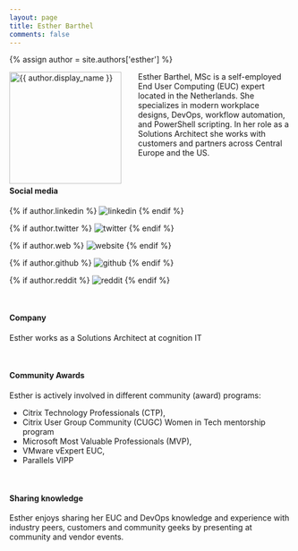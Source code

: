 ```yaml
---
layout: page
title: Esther Barthel
comments: false
---
```

{% assign author = site.authors['esther'] %}

<img style="float: left; width: 200px; margin-right: 30px;" src="{{ site.url }}{{ author.picture | relative_url }}" alt="{{ author.display_name }}">Esther Barthel, MSc is a self-employed End User Computing (EUC) expert located in the Netherlands. She specializes in modern workplace designs, DevOps, workflow automation, and PowerShell scripting. In her role as a Solutions Architect she works with customers and partners across Central Europe and the US.  

&nbsp;

#### Social media
<div class="social-button-member">
{% if author.linkedin %}
<a style="text-decoration: none;" href="{{author.linkedin}}" target="_blank"><img class="author-box-socials-icon" src="{{ site.baseurl }}/assets/images/socialmedia/linkedin.png" alt="linkedin"></a>
{% endif %}

{% if author.twitter %}
<a style="text-decoration: none;" href="{{author.twitter}}" target="_blank"><img class="author-box-socials-icon" src="{{ site.baseurl }}/assets/images/socialmedia/twitter.png" alt="twitter"></a>
{% endif %}

{% if author.web %}
<a style="text-decoration: none;" href="{{author.web}}" target="_blank"><img class="author-box-socials-icon" src="{{ site.baseurl }}/assets/images/socialmedia/html-5.png" alt="website"></a>
{% endif %}

{% if author.github %}
<a style="text-decoration: none;" href="{{author.github}}" target="_blank"><img class="author-box-socials-icon" src="{{ site.baseurl }}/assets/images/socialmedia/github-white.png" alt="github"></a>
{% endif %}

{% if author.reddit %}
<a style="text-decoration: none;" href="{{author.reddit}}" target="_blank"><img class="author-box-socials-icon" src="{{ site.baseurl }}/assets/images/socialmedia/reddit.png" alt="reddit"></a>
{% endif %}
</div>

&nbsp;

#### Company
Esther works as a Solutions Architect at cognition IT

&nbsp;

#### Community Awards
Esther is actively involved in different community (award) programs:
 - Citrix Technology Professionals (CTP), 
 - Citrix User Group Community (CUGC) Women in Tech mentorship program
 - Microsoft Most Valuable Professionals (MVP), 
 - VMware vExpert EUC, 
 - Parallels VIPP

&nbsp;

#### Sharing knowledge
Esther enjoys sharing her EUC and DevOps knowledge and experience with industry peers, customers and community geeks by presenting at community and vendor events.

